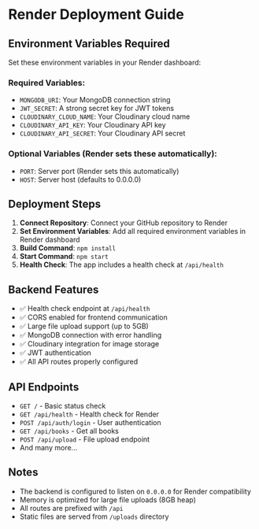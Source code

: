 # Render Deployment Guide

## Environment Variables Required

Set these environment variables in your Render dashboard:

### Required Variables:
- `MONGODB_URI`: Your MongoDB connection string
- `JWT_SECRET`: A strong secret key for JWT tokens
- `CLOUDINARY_CLOUD_NAME`: Your Cloudinary cloud name
- `CLOUDINARY_API_KEY`: Your Cloudinary API key
- `CLOUDINARY_API_SECRET`: Your Cloudinary API secret

### Optional Variables (Render sets these automatically):
- `PORT`: Server port (Render sets this automatically)
- `HOST`: Server host (defaults to 0.0.0.0)

## Deployment Steps

1. **Connect Repository**: Connect your GitHub repository to Render
2. **Set Environment Variables**: Add all required environment variables in Render dashboard
3. **Build Command**: `npm install`
4. **Start Command**: `npm start`
5. **Health Check**: The app includes a health check at `/api/health`

## Backend Features

- ✅ Health check endpoint at `/api/health`
- ✅ CORS enabled for frontend communication
- ✅ Large file upload support (up to 5GB)
- ✅ MongoDB connection with error handling
- ✅ Cloudinary integration for image storage
- ✅ JWT authentication
- ✅ All API routes properly configured

## API Endpoints

- `GET /` - Basic status check
- `GET /api/health` - Health check for Render
- `POST /api/auth/login` - User authentication
- `GET /api/books` - Get all books
- `POST /api/upload` - File upload endpoint
- And many more...

## Notes

- The backend is configured to listen on `0.0.0.0` for Render compatibility
- Memory is optimized for large file uploads (8GB heap)
- All routes are prefixed with `/api`
- Static files are served from `/uploads` directory
